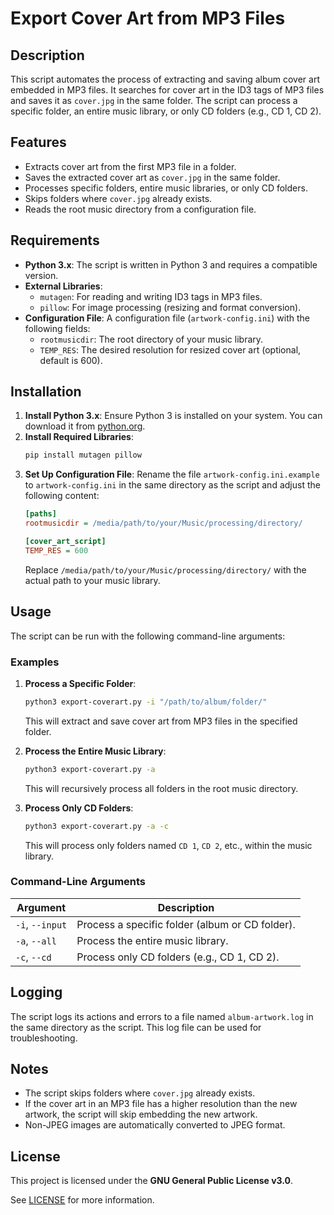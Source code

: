 # Export Cover Art from MP3 Files

## Description
This script automates the process of extracting and saving album cover art embedded in MP3 files. It searches for cover art in the ID3 tags of MP3 files and saves it as `cover.jpg` in the same folder. The script can process a specific folder, an entire music library, or only CD folders (e.g., CD 1, CD 2).

## Features
- Extracts cover art from the first MP3 file in a folder.
- Saves the extracted cover art as `cover.jpg` in the same folder.
- Processes specific folders, entire music libraries, or only CD folders.
- Skips folders where `cover.jpg` already exists.
- Reads the root music directory from a configuration file.

## Requirements
- **Python 3.x**: The script is written in Python 3 and requires a compatible version.
- **External Libraries**:
  - `mutagen`: For reading and writing ID3 tags in MP3 files.
  - `pillow`: For image processing (resizing and format conversion).
- **Configuration File**: A configuration file (`artwork-config.ini`) with the following fields:
  - `rootmusicdir`: The root directory of your music library.
  - `TEMP_RES`: The desired resolution for resized cover art (optional, default is 600).

## Installation
1. **Install Python 3.x**: Ensure Python 3 is installed on your system. You can download it from [python.org](https://www.python.org/).
2. **Install Required Libraries**:
   ```bash
   pip install mutagen pillow
   ```
3. **Set Up Configuration File**:
   Rename the file `artwork-config.ini.example` to `artwork-config.ini` in the same directory as the script and adjust the following content:
   ```ini
   [paths]
   rootmusicdir = /media/path/to/your/Music/processing/directory/

   [cover_art_script]
   TEMP_RES = 600
   ```
   Replace `/media/path/to/your/Music/processing/directory/` with the actual path to your music library.

## Usage
The script can be run with the following command-line arguments:

### Examples
1. **Process a Specific Folder**:
   ```bash
   python3 export-coverart.py -i "/path/to/album/folder/"
   ```
   This will extract and save cover art from MP3 files in the specified folder.

2. **Process the Entire Music Library**:
   ```bash
   python3 export-coverart.py -a
   ```
   This will recursively process all folders in the root music directory.

3. **Process Only CD Folders**:
   ```bash
   python3 export-coverart.py -a -c
   ```
   This will process only folders named `CD 1`, `CD 2`, etc., within the music library.

### Command-Line Arguments
| Argument | Description |
|----------|-------------|
| `-i`, `--input` | Process a specific folder (album or CD folder). |
| `-a`, `--all`   | Process the entire music library. |
| `-c`, `--cd`    | Process only CD folders (e.g., CD 1, CD 2). |

## Logging
The script logs its actions and errors to a file named `album-artwork.log` in the same directory as the script. This log file can be used for troubleshooting.

## Notes
- The script skips folders where `cover.jpg` already exists.
- If the cover art in an MP3 file has a higher resolution than the new artwork, the script will skip embedding the new artwork.
- Non-JPEG images are automatically converted to JPEG format.

## License

This project is licensed under the **GNU General Public License v3.0**.

See [LICENSE](../../LICENSE) for more information.
